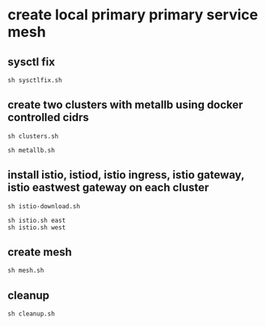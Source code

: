 # create local primary primary service mesh

## sysctl fix
```
sh sysctlfix.sh
```

## create two clusters with metallb using docker controlled cidrs
```
sh clusters.sh

sh metallb.sh
```

## install istio, istiod, istio ingress, istio gateway, istio eastwest gateway on each cluster
```
sh istio-download.sh

sh istio.sh east
sh istio.sh west
```

## create mesh
```
sh mesh.sh
```

## cleanup
```
sh cleanup.sh
```
